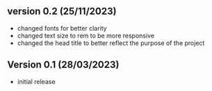 ## version 0.2 (25/11/2023)

- changed fonts for better clarity
- changed text size to rem to be more responsive
- changed the head title to better reflect the purpose of the project

## Version 0.1 (28/03/2023)

- initial release
